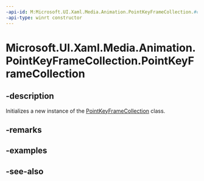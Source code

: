 ```yaml
---
-api-id: M:Microsoft.UI.Xaml.Media.Animation.PointKeyFrameCollection.#ctor
-api-type: winrt constructor
---
```


<!-- Method syntax
public PointKeyFrameCollection()
-->

# Microsoft.UI.Xaml.Media.Animation.PointKeyFrameCollection.PointKeyFrameCollection

## -description
Initializes a new instance of the [PointKeyFrameCollection](pointkeyframecollection.md) class.

## -remarks

## -examples

## -see-also
